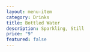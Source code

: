 ```yaml
---
layout: menu-item
category: Drinks
title: Bottled Water
description: Sparkling, Still
price: "9"
featured: false
---
```

